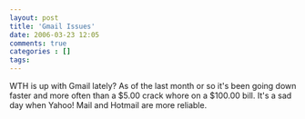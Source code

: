 ```yaml
---
layout: post
title: 'Gmail Issues'
date: 2006-03-23 12:05
comments: true
categories : []
tags:
---
```

WTH is up with Gmail lately? As of the last month or so it's been going down faster and more often than a $5.00 crack whore on a $100.00 bill. It's a sad day when Yahoo! Mail and Hotmail are more reliable.

